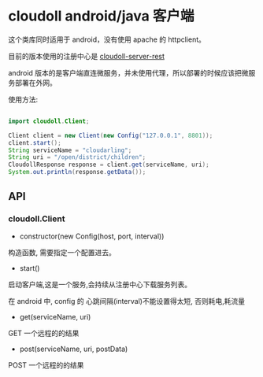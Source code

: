 # cloudoll android/java 客户端

这个类库同时适用于 android，没有使用 apache 的 httpclient。

目前的版本使用的注册中心是 [cloudoll-server-rest](https://github.com/cloudoll/cloudoll-server-rest)

android 版本的是客户端直连微服务，并未使用代理，所以部署的时候应该把微服务部署在外网。

使用方法:

```java

import cloudoll.Client;

```

```java
Client client = new Client(new Config("127.0.0.1", 8801));
client.start();
String serviceName = "cloudarling";
String uri = "/open/district/children";
CloudollResponse response = client.get(serviceName, uri);
System.out.println(response.getData());
```

## API

### cloudoll.Client

* constructor(new Config(host, port, interval))

构造函数, 需要指定一个配置进去。

* start()

启动客户端,这是一个服务,会持续从注册中心下载服务列表。

在 android 中, config 的 心跳间隔(interval)不能设置得太短, 否则耗电,耗流量

* get(serviceName, uri)

GET 一个远程的的结果

* post(serviceName, uri, postData)

POST 一个远程的的结果
